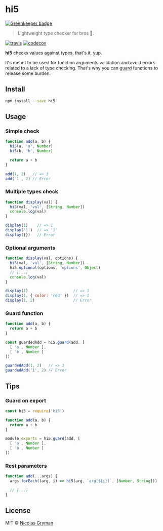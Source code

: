 # hi5

[![Greenkeeper badge](https://badges.greenkeeper.io/ngryman/hi5.svg)](https://greenkeeper.io/)

> Lightweight type checker for bros :raised_hands:.

[![travis][travis-image]][travis-url] [![codecov][codecov-image]][codecov-url]

[travis-image]: https://img.shields.io/travis/ngryman/hi5.svg?style=flat
[travis-url]: https://travis-ci.org/ngryman/hi5
[codecov-image]: https://img.shields.io/codecov/c/github/ngryman/hi5.svg
[codecov-url]: https://codecov.io/github/ngryman/hi5


**hi5** checks values against types, that's it, yup.

It's meant to be used for function arguments validation and avoid errors related to a lack of
type checking. That's why you can [guard](#guard-function) functions to release some burden.

## Install

```bash
npm install --save hi5
```

## Usage

### Simple check

```javascript
function add(a, b) {
  hi5(a, 'a', Number)
  hi5(b, 'b', Number)

  return a + b
}

add(1, 2)   // => 3
add('1', 2) // Error
```

### Multiple types check

```javascript
function display(val) {
  hi5(val, 'val', [String, Number])
  console.log(val)
}

display(1)    // => 1
display('1')  // => '1'
display({})   // Error
```

### Optional arguments

```javascript
function display(val, options) {
  hi5(val, 'val', [String, Number])
  hi5.optional(options, 'options', Object)
  // [...]
  console.log(val)
}

display(1)                    // => 1
display(1, { color: 'red' })  // => 1
display(1, 2)                 // Error
```

### Guard function

```javascript
function add(a, b) {
  return a + b
}

const guardedAdd = hi5.guard(add, [
  [ 'a', Number ],
  [ 'b', Number ]
])

guardedAdd(1, 2)   // => 3
guardedAdd('1', 2) // Error
```

## Tips

### Guard on export

```javascript
const hi5 = require('hi5')

function add(a, b) {
  return a + b
}

module.exports = hi5.guard(add, [
  [ 'a', Number ],
  [ 'b', Number ]
])
```

### Rest parameters

```javascript
function add(...args) {
  args.forEach((arg, i) => hi5(arg, `arg[${i}]`, [Number, String]))

  // [...]
}
```

## License

MIT © [Nicolas Gryman](http://ngryman.sh)
